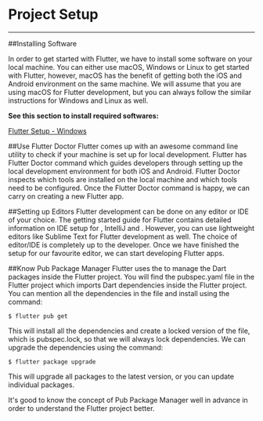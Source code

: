 # Project Setup
---


##Installing Software

In order to get started with Flutter, we have to install some software on your local machine. You can either use macOS, Windows or Linux to get started with Flutter, however, macOS has the benefit of getting both the iOS and Android environment on the same machine. We will assume that you are using macOS for Flutter development, but you can always follow the similar instructions for Windows and Linux as well.

<strong>See this section to install required softwares:</strong><br />

[Flutter Setup - Windows](/docs/{{version}}/flutter-setup-windows)


##Use Flutter Doctor
Flutter comes up with an awesome command line utility to check if your machine is set up for local development. Flutter has Flutter Doctor command which guides developers through setting up the local development environment for both iOS and Android. Flutter Doctor inspects which tools are installed on the local machine and which tools need to be configured. Once the Flutter Doctor command is happy, we can carry on creating a new Flutter app.


##Setting up Editors
Flutter development can be done on any editor or IDE of your choice. The getting started guide for Flutter contains detailed information on IDE setup for , IntelliJ and . However, you can use lightweight editors like Sublime Text for Flutter development as well. The choice of editor/IDE is completely up to the developer. Once we have finished the setup for our favourite editor, we can start developing Flutter apps.

##Know Pub Package Manager
Flutter uses the  to manage the Dart packages inside the Flutter project. You will find the pubspec.yaml file in the Flutter project which imports Dart dependencies inside the Flutter project. You can mention all the dependencies in the file and install using the command:

<pre data-lang="" class=" language-none"><code class="lang- language-none">$ flutter pub get</code></pre>
This will install all the dependencies and create a locked version of the file, which is pubspec.lock, so that we will always lock dependencies. We can upgrade the dependencies using the command:


<pre data-lang="" class=" language-none"><code class="lang- language-none">$ flutter package upgrade</code></pre>
This will upgrade all packages to the latest version, or you can update individual packages.

It's good to know the concept of Pub Package Manager well in advance in order to understand the Flutter project better.

